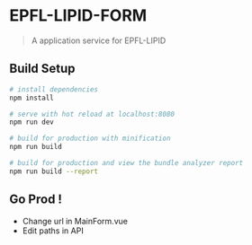 # EPFL-LIPID-FORM

> A application service for EPFL-LIPID

## Build Setup

``` bash
# install dependencies
npm install

# serve with hot reload at localhost:8080
npm run dev

# build for production with minification
npm run build

# build for production and view the bundle analyzer report
npm run build --report
```

## Go Prod !

- Change url in MainForm.vue
- Edit paths in API
